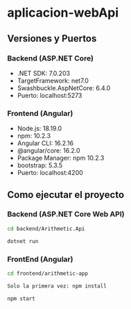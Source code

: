 # aplicacion-webApi
## Versiones y Puertos

### Backend (ASP.NET Core)
- .NET SDK: 7.0.203  
- TargetFramework: net7.0  
- Swashbuckle.AspNetCore: 6.4.0
- Puerto: localhost:5273
  
### Frontend (Angular)
- Node.js: 18.19.0  
- npm: 10.2.3  
- Angular CLI: 16.2.16  
- @angular/core: 16.2.0
- Package Manager: npm 10.2.3
- bootstrap: 5.3.5
- Puerto: localhost:4200

## Como ejecutar el proyecto
### Backend (ASP.NET Core Web API)
```bash
cd backend/Arithmetic.Api
```
```bash
dotnet run
```

### FrontEnd (Angular)
```bash
cd frontend/arithmetic-app
```
```bash
Solo la primera vez: npm install
```
```bash
npm start
```
